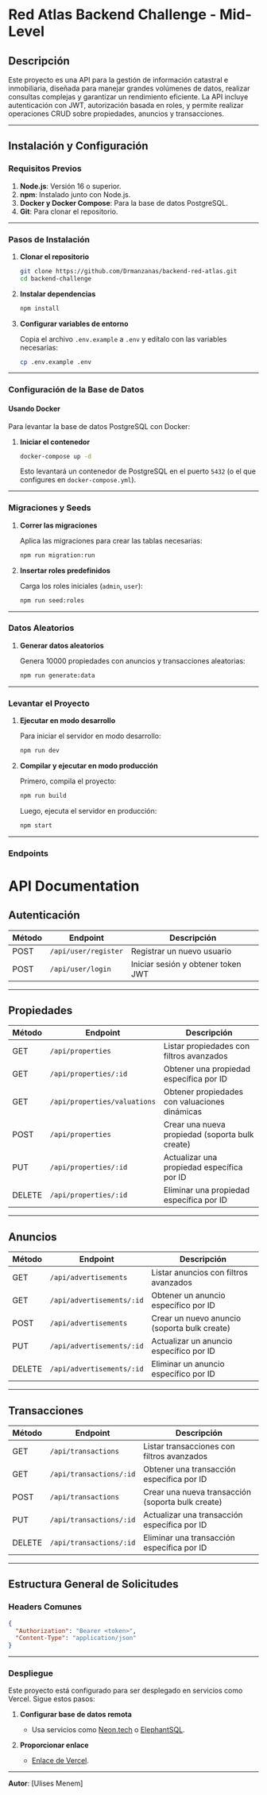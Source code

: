 
# Red Atlas Backend Challenge - Mid-Level

## Descripción

Este proyecto es una API para la gestión de información catastral e inmobiliaria, diseñada para manejar grandes volúmenes de datos, realizar consultas complejas y garantizar un rendimiento eficiente. La API incluye autenticación con JWT, autorización basada en roles, y permite realizar operaciones CRUD sobre propiedades, anuncios y transacciones.

---

## Instalación y Configuración

### Requisitos Previos

1. **Node.js**: Versión 16 o superior.
2. **npm**: Instalado junto con Node.js.
3. **Docker y Docker Compose**: Para la base de datos PostgreSQL.
4. **Git**: Para clonar el repositorio.

---

### Pasos de Instalación

1. **Clonar el repositorio**

   ```bash
   git clone https://github.com/Drmanzanas/backend-red-atlas.git
   cd backend-challenge
   ```

2. **Instalar dependencias**

   ```bash
   npm install
   ```

3. **Configurar variables de entorno**

   Copia el archivo `.env.example` a `.env` y edítalo con las variables necesarias:

   ```bash
   cp .env.example .env
   ```
---

### Configuración de la Base de Datos

#### Usando Docker

Para levantar la base de datos PostgreSQL con Docker:

1. **Iniciar el contenedor**

   ```bash
   docker-compose up -d
   ```

   Esto levantará un contenedor de PostgreSQL en el puerto `5432` (o el que configures en `docker-compose.yml`).

---

### Migraciones y Seeds

1. **Correr las migraciones**

   Aplica las migraciones para crear las tablas necesarias:

   ```bash
   npm run migration:run
   ```

2. **Insertar roles predefinidos**

   Carga los roles iniciales (`admin`, `user`):

   ```bash
   npm run seed:roles
   ```

---

### Datos Aleatorios

1. **Generar datos aleatorios**

   Genera 10000 propiedades con anuncios y transacciones aleatorias:

   ```bash
   npm run generate:data
   ```

---

### Levantar el Proyecto

1. **Ejecutar en modo desarrollo**

   Para iniciar el servidor en modo desarrollo:

   ```bash
   npm run dev
   ```

2. **Compilar y ejecutar en modo producción**

   Primero, compila el proyecto:

   ```bash
   npm run build
   ```

   Luego, ejecuta el servidor en producción:

   ```bash
   npm start
   ```

---

### Endpoints

# API Documentation

## **Autenticación**
| Método | Endpoint              | Descripción                     |
|--------|-----------------------|---------------------------------|
| POST   | `/api/user/register`  | Registrar un nuevo usuario      |
| POST   | `/api/user/login`     | Iniciar sesión y obtener token JWT |

---

## **Propiedades**  
| Método | Endpoint                      | Descripción                                     |
|--------|-------------------------------|-------------------------------------------------|
| GET    | `/api/properties`             | Listar propiedades con filtros avanzados        |
| GET    | `/api/properties/:id`         | Obtener una propiedad específica por ID         |
| GET    | `/api/properties/valuations`  | Obtener propiedades con valuaciones dinámicas   |
| POST   | `/api/properties`             | Crear una nueva propiedad (soporta bulk create) |
| PUT    | `/api/properties/:id`         | Actualizar una propiedad específica por ID      |
| DELETE | `/api/properties/:id`         | Eliminar una propiedad específica por ID        |

---

## **Anuncios**  
| Método | Endpoint                        | Descripción                                     |
|--------|---------------------------------|-------------------------------------------------|
| GET    | `/api/advertisements`           | Listar anuncios con filtros avanzados           |
| GET    | `/api/advertisements/:id`       | Obtener un anuncio específico por ID            |
| POST   | `/api/advertisements`           | Crear un nuevo anuncio (soporta bulk create)    |
| PUT    | `/api/advertisements/:id`       | Actualizar un anuncio específico por ID         |
| DELETE | `/api/advertisements/:id`       | Eliminar un anuncio específico por ID           |

---

## **Transacciones**  
| Método | Endpoint                      | Descripción                                     |
|--------|-------------------------------|-------------------------------------------------|
| GET    | `/api/transactions`           | Listar transacciones con filtros avanzados      |
| GET    | `/api/transactions/:id`       | Obtener una transacción específica por ID       |
| POST   | `/api/transactions`           | Crear una nueva transacción (soporta bulk create) |
| PUT    | `/api/transactions/:id`       | Actualizar una transacción específica por ID    |
| DELETE | `/api/transactions/:id`       | Eliminar una transacción específica por ID      |

---

## **Estructura General de Solicitudes**

### **Headers Comunes**
```json
{
  "Authorization": "Bearer <token>",
  "Content-Type": "application/json"
}
```
---

### Despliegue

Este proyecto está configurado para ser desplegado en servicios como Vercel. Sigue estos pasos:

1. **Configurar base de datos remota**
   - Usa servicios como [Neon.tech](https://neon.tech) o [ElephantSQL](https://www.elephantsql.com).

2. **Proporcionar enlace**
   - [Enlace de Vercel](https://backend-red-atlas-nrp1l6zj1-ulises-menems-projects.vercel.app).

---

**Autor**: [Ulises Menem]